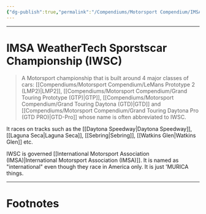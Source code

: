 ```yaml
---
{"dg-publish":true,"permalink":"/Compendiums/Motorsport Compendium/IMSA WeatherTech Sportscar Championship (IWSC)/","tags":["Sports"]}
---
```



---
# IMSA WeatherTech Sporstscar Championship (IWSC)
> A Motorsport championship that is built around 4 major classes of cars: [[Compendiums/Motorsport Compendium/LeMans Prototype 2 (LMP2)\|LMP2]], [[Compendiums/Motorsport Compendium/Grand Touring Prototype (GTP)\|GTP]], [[Compendiums/Motorsport Compendium/Grand Touring Daytona (GTD)\|GTD]] and [[Compendiums/Motorsport Compendium/Grand Touring Daytona Pro (GTD PRO)\|GTD-Pro]] whose name is often abbreviated to IWSC.

It races on tracks such as the [[Daytona Speedway\|Daytona Speedway]], [[Laguna Seca\|Laguna Seca]], [[Sebring\|Sebring]], [[Watkins Glen\|Watkins Glen]] etc. 

IWSC is governed [[International Motorsport Association (IMSA)\|International Motorsport Association (IMSA)]]. It is named as "international" even though they race in America only. It is just 'MURICA things.


---
# Footnotes